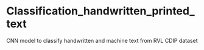 # Classification_handwritten_printed_text
CNN model to classify handwritten and machine text from RVL CDIP dataset
